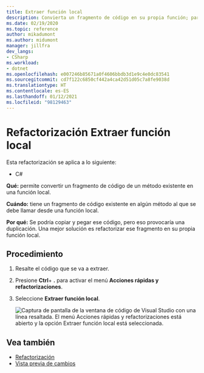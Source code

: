 ```yaml
---
title: Extraer función local
description: Convierta un fragmento de código en su propia función; para ello, seleccione el código y escriba Ctrl+R y Ctrl+M.
ms.date: 02/19/2020
ms.topic: reference
author: mikadumont
ms.author: midumont
manager: jillfra
dev_langs:
- CSharp
ms.workload:
- dotnet
ms.openlocfilehash: e007246b85671a0f4606bbdb3d1e9c4e0dc83541
ms.sourcegitcommit: cd7f122c6850cf442a4ca42d51d05c7a8fe9038d
ms.translationtype: HT
ms.contentlocale: es-ES
ms.lasthandoff: 01/12/2021
ms.locfileid: "98129463"
---
```

# <a name="extract-local-function-refactoring"></a>Refactorización Extraer función local

Esta refactorización se aplica a lo siguiente:

- C#

**Qué:** permite convertir un fragmento de código de un método existente en una función local.

**Cuándo:** tiene un fragmento de código existente en algún método al que se debe llamar desde una función local.

**Por qué:** Se podría copiar y pegar ese código, pero eso provocaría una duplicación. Una mejor solución es refactorizar ese fragmento en su propia función local.

## <a name="how-to"></a>Procedimiento

1. Resalte el código que se va a extraer.

2. Presione **Ctrl**+ **.** para activar el menú **Acciones rápidas y refactorizaciones**. 

3. Seleccione **Extraer función local**.

    ![Captura de pantalla de la ventana de código de Visual Studio con una línea resaltada. El menú Acciones rápidas y refactorizaciones está abierto y la opción Extraer función local está seleccionada.](media/extract-local-function.png)

## <a name="see-also"></a>Vea también

- [Refactorización](../refactoring-in-visual-studio.md)
- [Vista previa de cambios](../../ide/preview-changes.md)
